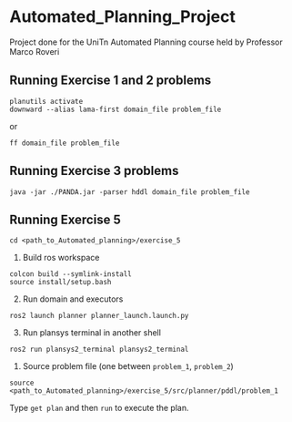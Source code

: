 # Automated_Planning_Project
Project done for the UniTn Automated Planning course held by Professor Marco Roveri

## Running Exercise 1 and 2 problems
```
planutils activate
downward --alias lama-first domain_file problem_file
```
or
```
ff domain_file problem_file
```

## Running Exercise 3 problems
```
java -jar ./PANDA.jar -parser hddl domain_file problem_file
```

## Running Exercise 5
```
cd <path_to_Automated_planning>/exercise_5
```
1. Build ros workspace
```
colcon build --symlink-install
source install/setup.bash
```
2. Run domain and executors
```
ros2 launch planner planner_launch.launch.py
```
3. Run plansys terminal in another shell
```
ros2 run plansys2_terminal plansys2_terminal
```
1. Source problem file (one between `problem_1`, `problem_2`)
```
source <path_to_Automated_planning>/exercise_5/src/planner/pddl/problem_1
```
Type `get plan` and then `run` to execute the plan.
